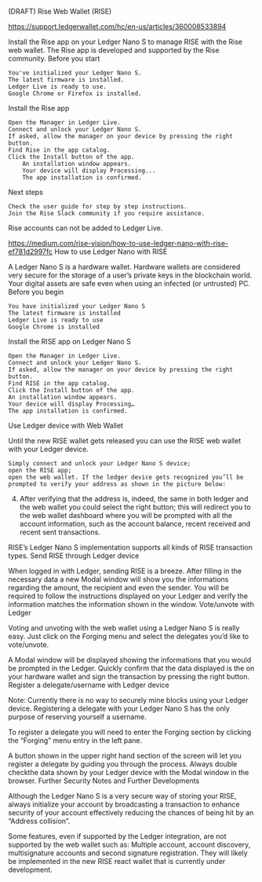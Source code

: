 (DRAFT) Rise Web Wallet (RISE)

https://support.ledgerwallet.com/hc/en-us/articles/360008533894

Install the Rise app on your Ledger Nano S to manage RISE with the Rise web wallet. The Rise app is developed and supported by the Rise community.
Before you start

    You've initialized your Ledger Nano S.
    The latest firmware is installed.
    Ledger Live is ready to use.
    Google Chrome or Firefox is installed.

Install the Rise app

    Open the Manager in Ledger Live.
    Connect and unlock your Ledger Nano S.
    If asked, allow the manager on your device by pressing the right button.
    Find Rise in the app catalog.
    Click the Install button of the app.
        An installation window appears.
        Your device will display Processing... 
        The app installation is confirmed.

Next steps

    Check the user guide for step by step instructions.
    Join the Rise Slack community if you require assistance.

 Rise accounts can not be added to Ledger Live.


https://medium.com/rise-vision/how-to-use-ledger-nano-with-rise-ef781d2997fc
How to use Ledger Nano with RISE

A Ledger Nano S is a hardware wallet. Hardware wallets are considered very secure for the storage of a user’s private keys in the blockchain world. Your digital assets are safe even when using an infected (or untrusted) PC.
Before you begin

    You have initialized your Ledger Nano S
    The latest firmware is installed
    Ledger Live is ready to use
    Google Chrome is installed

Install the RISE app on Ledger Nano S

    Open the Manager in Ledger Live.
    Connect and unlock your Ledger Nano S.
    If asked, allow the manager on your device by pressing the right button.
    Find RISE in the app catalog.
    Click the Install button of the app.
    An installation window appears.
    Your device will display Processing…
    The app installation is confirmed.

Use Ledger device with Web Wallet

Until the new RISE wallet gets released you can use the RISE web wallet with your Ledger device.

    Simply connect and unlock your Ledger Nano S device;
    open the RISE app;
    open the web wallet. If the ledger device gets recognized you’ll be prompted to verify your address as shown in the picture below:

4. After verifying that the address is, indeed, the same in both ledger and the web wallet you could select the right button; this will redirect you to the web wallet dashboard where you will be prompted with all the account information, such as the account balance, recent received and recent sent transactions.

RISE’s Ledger Nano S implementation supports all kinds of RISE transaction types.
Send RISE through Ledger device

When logged in with Ledger, sending RISE is a breeze. After filling in the necessary data a new Modal window will show you the informations regarding the amount, the recipient and even the sender. You will be required to follow the instructions displayed on your Ledger and verify the information matches the information shown in the window.
Vote/unvote with Ledger

Voting and unvoting with the web wallet using a Ledger Nano S is really easy. Just click on the Forging menu and select the delegates you’d like to vote/unvote.

A Modal window will be displayed showing the informations that you would be prompted in the Ledger. Quickly confirm that the data displayed is the on your hardware wallet and sign the transaction by pressing the right button.
Register a delegate/username with Ledger device

Note: Currently there is no way to securely mine blocks using your Ledger device. Registering a delegate with your Ledger Nano S has the only purpose of reserving yourself a username.

To register a delegate you will need to enter the Forging section by clicking the “Forging” menu entry in the left pane.

A button shown in the upper right hand section of the screen will let you register a delegate by guiding you through the process. Always double checkthe data shown by your Ledger device with the Modal window in the browser.
Further Security Notes and Further Developments

Although the Ledger Nano S is a very secure way of storing your RISE, always initialize your account by broadcasting a transaction to enhance security of your account effectively reducing the chances of being hit by an “Address collision”.

Some features, even if supported by the Ledger integration, are not supported by the web wallet such as: Multiple account, account discovery, multisignature accounts and second signature registration. They will likely be implemented in the new RISE react wallet that is currently under development.